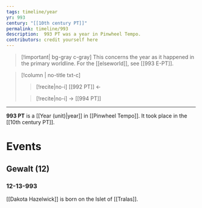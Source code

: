 ```yaml
---
tags: timeline/year
yr: 993
century: "[[10th century PT]]"
permalink: timeline/993
description:  993 PT was a year in Pinwheel Tempo.
contributors: credit yourself here
---
```

 >[!important| bg-gray c-gray] This concerns the year as it happened in the  primary worldline. For the [[elseworld]], see [[993 E-PT]].

>[!column | no-title txt-c]
>>[!recite|no-i] [[992 PT]] ←
>
>> [!recite|no-i] → [[994 PT]]

---
**993 PT** is a [[Year (unit)|year]] in [[Pinwheel Tempo]]. It took place in the [[10th century PT]]. 

# Events
## Gewalt (12)
### 12-13-993
[[Dakota Hazelwick]] is born on the Islet of [[Tralas]].
